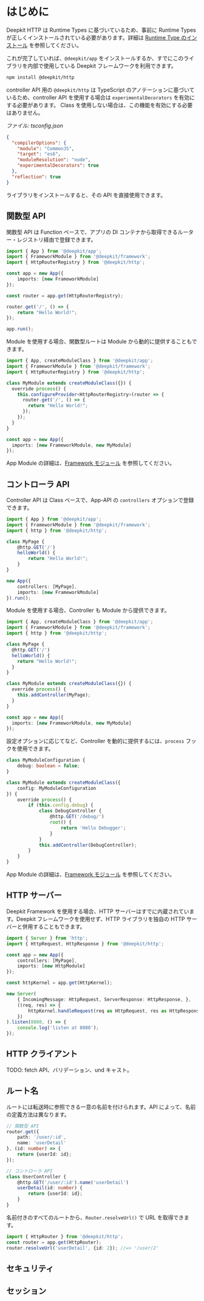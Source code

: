 # はじめに

Deepkit HTTP は Runtime Types に基づいているため、事前に Runtime Types が正しくインストールされている必要があります。詳細は [Runtime Type のインストール](../runtime-types/getting-started.md) を参照してください。

これが完了していれば、`@deepkit/app` をインストールするか、すでにこのライブラリを内部で使用している Deepkit フレームワークを利用できます。

```sh
npm install @deepkit/http
```

controller API 用の `@deepkit/http` は TypeScript のアノテーションに基づいているため、controller API を使用する場合は `experimentalDecorators` を有効にする必要があります。
Class を使用しない場合は、この機能を有効にする必要はありません。

_ファイル: tsconfig.json_

```json
{
  "compilerOptions": {
    "module": "CommonJS",
    "target": "es6",
    "moduleResolution": "node",
    "experimentalDecorators": true
  },
  "reflection": true
}
```

ライブラリをインストールすると、その API を直接使用できます。

## 関数型 API

関数型 API は Function ベースで、アプリの DI コンテナから取得できるルーター・レジストリ経由で登録できます。

```typescript
import { App } from '@deepkit/app';
import { FrameworkModule } from '@deepkit/framework';
import { HttpRouterRegistry } from '@deepkit/http';

const app = new App({
    imports: [new FrameworkModule]
});

const router = app.get(HttpRouterRegistry);

router.get('/', () => {
    return "Hello World!";
});

app.run();
```

Module を使用する場合、関数型ルートは Module から動的に提供することもできます。

```typescript
import { App, createModuleClass } from '@deepkit/app';
import { FrameworkModule } from '@deepkit/framework';
import { HttpRouterRegistry } from '@deepkit/http';

class MyModule extends createModuleClass({}) {
  override process() {
    this.configureProvider<HttpRouterRegistry>(router => {
      router.get('/', () => {
        return "Hello World!";
      });
    });
  }
}

const app = new App({
  imports: [new FrameworkModule, new MyModule]
});
```

App Module の詳細は、[Framework モジュール](../app/modules) を参照してください。

## コントローラ API

Controller API は Class ベースで、App-API の `controllers` オプションで登録できます。

```typescript
import { App } from '@deepkit/app';
import { FrameworkModule } from '@deepkit/framework';
import { http } from '@deepkit/http';

class MyPage {
    @http.GET('/')
    helloWorld() {
        return "Hello World!";
    }
}

new App({
    controllers: [MyPage],
    imports: [new FrameworkModule]
}).run();
```

Module を使用する場合、Controller も Module から提供できます。

```typescript
import { App, createModuleClass } from '@deepkit/app';
import { FrameworkModule } from '@deepkit/framework';
import { http } from '@deepkit/http';

class MyPage {
  @http.GET('/')
  helloWorld() {
    return "Hello World!";
  }
}

class MyModule extends createModuleClass({}) {
  override process() {
    this.addController(MyPage);
  }
}

const app = new App({
  imports: [new FrameworkModule, new MyModule]
});
```

設定オプションに応じてなど、Controller を動的に提供するには、`process` フックを使用できます。

```typescript
class MyModuleConfiguration {
    debug: boolean = false;
}

class MyModule extends createModuleClass({
    config: MyModuleConfiguration
}) {
    override process() {
        if (this.config.debug) {
            class DebugController {
                @http.GET('/debug/')
                root() {
                    return 'Hello Debugger';
                }
            }
            this.addController(DebugController);
        }
    }
}
```

App Module の詳細は、[Framework モジュール](../app/modules) を参照してください。

## HTTP サーバー

Deepkit Framework を使用する場合、HTTP サーバーはすでに内蔵されています。Deepkit フレームワークを使用せず、HTTP ライブラリを独自の HTTP サーバーと併用することもできます。

```typescript
import { Server } from 'http';
import { HttpRequest, HttpResponse } from '@deepkit/http';

const app = new App({
    controllers: [MyPage],
    imports: [new HttpModule]
});

const httpKernel = app.get(HttpKernel);

new Server(
    { IncomingMessage: HttpRequest, ServerResponse: HttpResponse, },
    ((req, res) => {
        httpKernel.handleRequest(req as HttpRequest, res as HttpResponse);
    })
).listen(8080, () => {
    console.log('listen at 8080');
});
```

## HTTP クライアント

TODO: fetch API、バリデーション、und キャスト。

## ルート名

ルートには転送時に参照できる一意の名前を付けられます。API によって、名前の定義方法は異なります。

```typescript
// 関数型 API
router.get({
    path: '/user/:id',
    name: 'userDetail'
}, (id: number) => {
    return {userId: id};
});

// コントローラ API
class UserController {
    @http.GET('/user/:id').name('userDetail')
    userDetail(id: number) {
        return {userId: id};
    }
}
```

名前付きのすべてのルートから、`Router.resolveUrl()` で URL を取得できます。

```typescript
import { HttpRouter } from '@deepkit/http';
const router = app.get(HttpRouter);
router.resolveUrl('userDetail', {id: 2}); //=> '/user/2'
```

## セキュリティ

## セッション